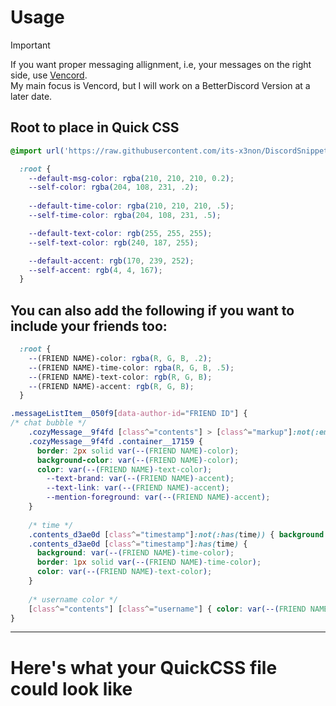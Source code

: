 # Usage
> [!IMPORTANT]  
> If you want proper messaging allignment, i.e, your messages on the right side, use [Vencord](https://github.com/Vendicated/Vencord).  
> My main focus is Vencord, but I will work on a BetterDiscord Version at a later date.

## Root to place in Quick CSS
```css
@import url('https://raw.githubusercontent.com/its-x3non/DiscordSnippets/main/ProperMessages/ProperMessages.theme.css');

  :root {
    --default-msg-color: rgba(210, 210, 210, 0.2);
    --self-color: rgba(204, 108, 231, .2);
  
    --default-time-color: rgba(210, 210, 210, .5);
    --self-time-color: rgba(204, 108, 231, .5);

    --default-text-color: rgb(255, 255, 255);
    --self-text-color: rgb(240, 187, 255);

    --default-accent: rgb(170, 239, 252);
    --self-accent: rgb(4, 4, 167);
  }
```
## You can also add the following if you want to include your friends too:
```css
  :root {
    --(FRIEND NAME)-color: rgba(R, G, B, .2);
    --(FRIEND NAME)-time-color: rgba(R, G, B, .5);
    --(FRIEND NAME)-text-color: rgb(R, G, B);
    --(FRIEND NAME)-accent: rgb(R, G, B);
  }

.messageListItem__050f9[data-author-id="FRIEND ID"] {
/* chat bubble */
	.cozyMessage__9f4fd [class^="contents"] > [class^="markup"]:not(:empty, code),
	.cozyMessage__9f4fd .container__17159 {
	  border: 2px solid var(--(FRIEND NAME)-color);
	  background-color: var(--(FRIEND NAME)-color);
	  color: var(--(FRIEND NAME)-text-color);
		--text-brand: var(--(FRIEND NAME)-accent);
		--text-link: var(--(FRIEND NAME)-accent);
		--mention-foreground: var(--(FRIEND NAME)-accent);
	}
	
	/* time */
	.contents_d3ae0d [class^="timestamp"]:not(:has(time)) { background: var(--goat-time-color); }
	.contents_d3ae0d [class^="timestamp"]:has(time) {
	  background: var(--(FRIEND NAME)-time-color);
	  border: 1px solid var(--(FRIEND NAME)-time-color);
	  color: var(--(FRIEND NAME)-text-color);
	}
	
	/* username color */
	[class^="contents"] [class^="username"] { color: var(--(FRIEND NAME)-text-color) !important; }
} 
```
___
# Here's what your QuickCSS file could look like
